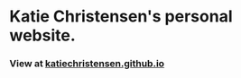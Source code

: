 # Katie Christensen's personal website.

### View at [katiechristensen.github.io](https://katiechristensen.github.io/index.html)
